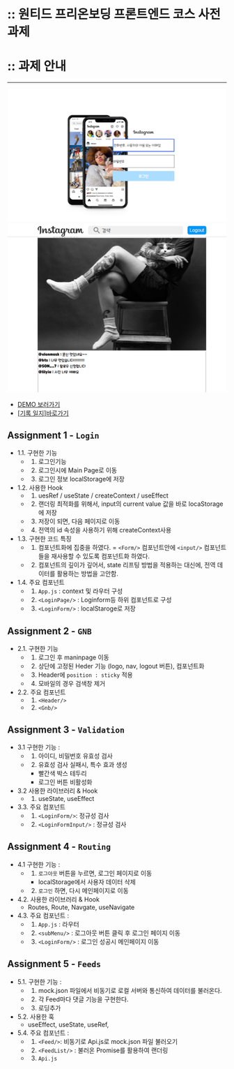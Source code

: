 # :: 원티드 프리온보딩 프론트엔드 코스 사전과제

# :: 과제 안내

---

![로그인 페이지](https://raw.githubusercontent.com/ohtaekwon/OHTK-Portfolio/master/images/instar_main_1.png)
![메인 페이지](https://raw.githubusercontent.com/ohtaekwon/OHTK-Portfolio/master/images/instar_main_2.png)

- [DEMO 보러가기](https://react-instargram.netlify.app)
- [[기록 일지]바로가기](https://blog.naver.com/ohtk92)

## Assignment 1 - `Login`

- 1.1. 구현한 기능
  - 1. 로그인기능
  - 2. 로그인시에 Main Page로 이동
  - 3. 로그인 정보 localStorage에 저장
- 1.2. 사용한 Hook
  - 1. uesRef / useState / createContext / useEffect
  - 2. 랜더링 최적화를 위해서, input의 current value 값을 바로 locaStorage에 저장
  - 3. 저장이 되면, 다음 페이지로 이동
  - 4. 전역의 id 속성을 사용하기 위해 createContext사용
- 1.3. 구현한 코드 특징
  - 1. 컴포넌트화에 집중을 하였다. = `<Form/>` 컴포넌트안에 `<input/>` 컴포넌트들을 재사용할 수 있도록 컴포넌트화 하였다.
  - 2. 컴포넌트의 깊이가 깊어서, state 리프팅 방법을 적용하는 대신에, 전역 데이터를 활용하는 방법을 고안함.
- 1.4. 주요 컴포넌트
  - 1. `App.js` : context 및 라우터 구성
  - 2. `<LoginPage/>` : Loginform등 하위 컴포넌트로 구성
  - 3. `<LoginForm/>` : localStaroge로 저장

## Assignment 2 - `GNB`

- 2.1. 구현한 기능
  - 1. 로그인 후 maninpage 이동
  - 2. 상단에 고정된 Heder 기능 (logo, nav, logout 버튼), 컴포넌트화
  - 3. Header에 `position : sticky` 적용
  - 4. 모바일의 경우 검색창 제거
- 2.2. 주요 컴포넌트
  - 1. `<Header/>`
  - 2. `<Gnb/>`

## Assignment 3 - `Validation`

- 3.1 구현한 기능 :
  - 1. 아이디, 비밀번호 유효성 검사
  - 2. 유효성 검사 실패시, 특수 효과 생성
    - 빨간색 박스 테두리
    - 로그인 버튼 비활성화
- 3.2 사용한 라이브러리 & Hook
  - 1. useState, useEffect
- 3.3. 주요 컴포넌트
  - 1. `<LoginForm/>`: 정규성 검사
  - 2. `<LoginFormInput/>` : 정규성 검사

## Assignment 4 - `Routing`

- 4.1 구현한 기능 :
  - 1. `로그아웃` 버튼을 누르면, 로그인 페이지로 이동
    - localStorage에서 사용자 데이터 삭제
  - 2. `로그인` 하면, 다시 메인페이지로 이동
- 4.2. 사용한 라이브러리 & Hook
  - Routes, Route, Navgate, useNavigate
- 4.3. 주요 컴포넌트 :
  - 1. `App.js` : 라우터
  - 2. `<subMenu/>` : 로그아웃 버튼 클릭 후 로그인 페이지 이동
  - 3. `<LoginForm/>` : 로그인 성공시 메인페이지 이동

## Assignment 5 - `Feeds`

- 5.1. 구현한 기능 :
  - 1.  mock.json 파일에서 비동기로 로컬 서버와 통신하여 데이터를 불러온다.
  - 2.  각 Feed마다 댓글 기능을 구현한다.
  - 3.  로딩추가
- 5.2. 사용한 훅
  - useEffect, useState, useRef,
- 5.4. 주요 컴포넌트 :
  - 1. `<Feed/>`: 비동기로 Api.js로 mock.json 파일 불러오기
  - 2.  `<FeedList/>` : 불러온 Promise를 활용하여 랜더링
  - 3. `Api.js`
